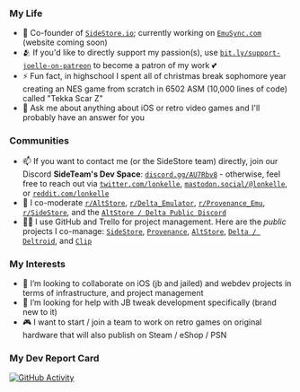 ### My Life 
- 🧲 Co-founder of [`SideStore.io`](https://sidestore.io); currently working on [`EmuSync.com`](https://emusync.com) (website coming soon)
- 🫂 If you'd like to directly support my passion(s), use [`bit.ly/support-joelle-on-patreon`](https://bit.ly/support-joellestickney-on-patreon) to become a patron of my work 💕
- ⚡ Fun fact, in highschool I spent all of christmas break sophomore year creating an NES game from scratch in 6502 ASM (10,000 lines of code) called "Tekka Scar Z"
- 💬 Ask me about anything about iOS or retro video games and I'll probably have an answer for you

### Communities 
- 📫 If you want to contact me (or the SideStore team) directly, join our Discord **SideTeam's Dev Space**: [`discord.gg/AU7Rbv8`](https://bit.ly/joelles-digital-house-discord-invite) - otherwise, feel free to reach out via [`twitter.com/lonkelle`](https://bit.ly/lonkelle-twitter), [`mastodon.social/@lonkelle`](https://bit.ly/lonkelle-mastodon), or [`reddit.com/lonkelle`](https://bit.ly/lonkelle-reddit-profile)
- 🌱 I co-moderate [`r/AltStore`](https://bit.ly/altstore-reddit), [`r/Delta_Emulator`](https://bit.ly/delta-reddit), [`r/Provenance_Emu`](https://bit.ly/provenance-reddit), [`r/SideStore`](https://bit.ly/sidestore-reddit), and the [`AltStore / Delta Public Discord`](https://bit.ly/altmember-delta-general-chat)
- 👩‍💼 I use GitHub and Trello for project management. Here are the *public* projects I co-manage: [`SideStore`](https://bit.ly/sidestore-board), [`Provenance`](https://bit.ly/provenance-features), [`AltStore`](https://bit.ly/altstore-features), [`Delta / Deltroid`](https://bit.ly/delta-features), and [`Clip`](https://bit.ly/clip-features)

### My Interests

- 👯 I’m looking to collaborate on iOS (jb and jailed) and webdev projects in terms of infrastructure, and project management
- 🤔 I’m looking for help with JB tweak development specifically (brand new to it)
- 🎮 I want to start / join a team to work on retro games on original hardware that will also publish on Steam / eShop / PSN

### My Dev Report Card

[![GitHub Activity](https://github-readme-stats.vercel.app/api?username=lonkelle&count_private=true&theme=dark&show_icons=true&icon_color=0BE7EE&hide_border=true)](https://github.com/anuraghazra/github-readme-stats)
<link href="mastodon.social/@lonkelle" rel="me">
